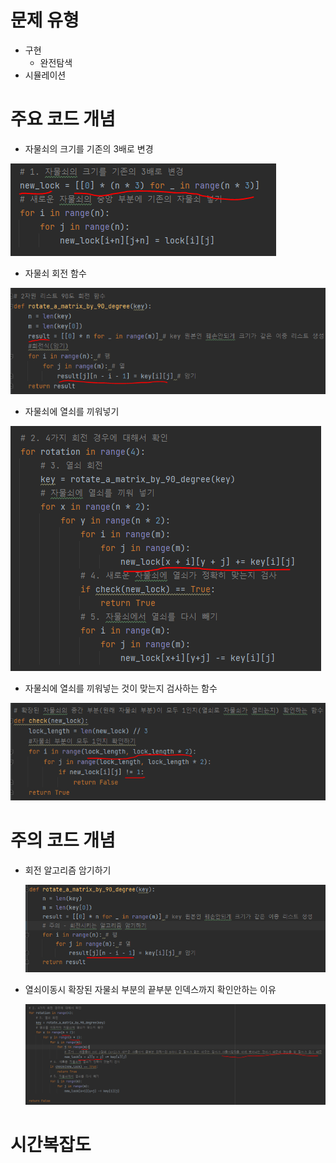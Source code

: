 # 문제 유형
- 구현
  - 완전탐색
- 시뮬레이션

# 주요 코드 개념
- 자물쇠의 크기를 기존의 3배로 변경 

![](캡처이미지/img.png)

- 자물쇠 회전 함수

![](캡처이미지/img_3.png)

- 자물쇠에 열쇠를 끼워넣기 

![](캡처이미지/img_5.png)

- 자물쇠에 열쇠를 끼워넣는 것이 맞는지 검사하는 함수 

![](캡처이미지/img_4.png)

# 주의 코드 개념
- 회전 알고리즘 암기하기

    ![img.png](../이미지/자물쇠와열쇠_1.png)

- 열쇠이동시 확장된 자물쇠 부분의 끝부분 인덱스까지 확인안하는 이유

    ![img_1.png](../이미지/자물쇠와열쇠_2.png)

# 시간복잡도 
